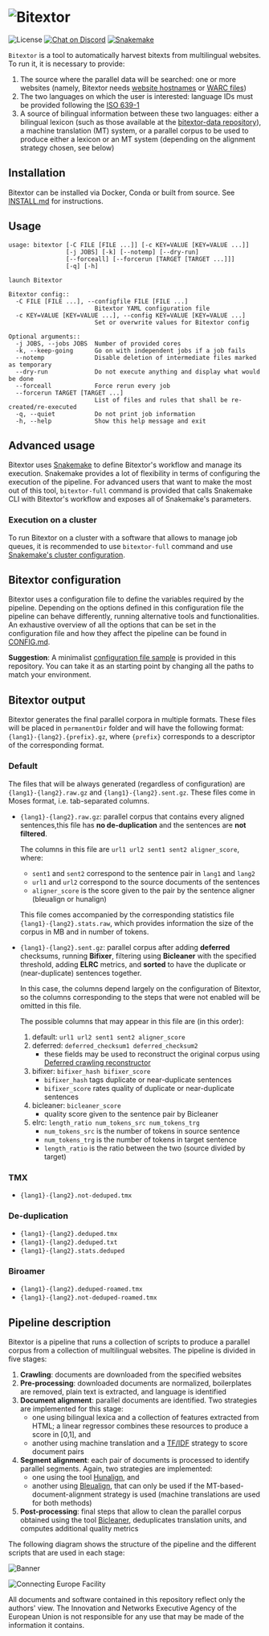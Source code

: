 # ![Bitextor](img/banner.png)

![License](https://img.shields.io/badge/License-GPLv3-blue.svg)
[![Chat on Discord](https://camo.githubusercontent.com/b4175720ede4f2621aa066ffbabb70ae30044679/68747470733a2f2f696d672e736869656c64732e696f2f62616467652f636861742d446973636f72642d627269676874677265656e2e737667)](https://discord.gg/etYDaZm)
[![Snakemake](https://img.shields.io/badge/snakemake-≥6.5.3-brightgreen.svg?style=flat)](https://snakemake.readthedocs.io)

`Bitextor` is a tool to automatically harvest bitexts from multilingual websites. To run it, it is necessary to provide:

1. The source where the parallel data will be searched: one or more websites (namely, Bitextor needs [website hostnames](https://en.wikipedia.org/wiki/URL) or [WARC files](https://iipc.github.io/warc-specifications/specifications/warc-format/warc-1.1/))
2. The two languages on which the user is interested: language IDs must be provided following the [ISO 639-1](https://en.wikipedia.org/wiki/List_of_ISO_639-1_codes)
3. A source of bilingual information between these two languages: either a bilingual lexicon (such as those available at the [bitextor-data repository](https://github.com/bitextor/bitextor-data/releases/tag/bitextor-v1.0)), a machine translation (MT) system, or a parallel corpus to be used to produce either a lexicon or an MT system (depending on the alignment strategy chosen, see below)

## Installation

Bitextor can be installed via Docker, Conda or built from source. See [INSTALL.md](INSTALL.md) for instructions.

## Usage

```text
usage: bitextor [-C FILE [FILE ...]] [-c KEY=VALUE [KEY=VALUE ...]]
                [-j JOBS] [-k] [--notemp] [--dry-run]
                [--forceall] [--forcerun [TARGET [TARGET ...]]]
                [-q] [-h]

launch Bitextor

Bitextor config::
  -C FILE [FILE ...], --configfile FILE [FILE ...]
                        Bitextor YAML configuration file
  -c KEY=VALUE [KEY=VALUE ...], --config KEY=VALUE [KEY=VALUE ...]
                        Set or overwrite values for Bitextor config

Optional arguments::
  -j JOBS, --jobs JOBS  Number of provided cores
  -k, --keep-going      Go on with independent jobs if a job fails
  --notemp              Disable deletion of intermediate files marked as temporary
  --dry-run             Do not execute anything and display what would be done
  --forceall            Force rerun every job
  --forcerun TARGET [TARGET ...]
                        List of files and rules that shall be re-created/re-executed
  -q, --quiet           Do not print job information
  -h, --help            Show this help message and exit
```

## Advanced usage

Bitextor uses [Snakemake](https://snakemake.readthedocs.io/en/stable/index.html) to define Bitextor's workflow and manage its execution. Snakemake provides a lot of flexibility in terms of configuring the execution of the pipeline. For advanced users that want to make the most out of this tool, `bitextor-full` command is provided that calls Snakemake CLI with Bitextor's workflow and exposes all of Snakemake's parameters.

### Execution on a cluster

To run Bitextor on a cluster with a software that allows to manage job queues, it is recommended to use `bitextor-full` command and use [Snakemake's cluster configuration](https://snakemake.readthedocs.io/en/stable/executing/cli.html#profiles).

## Bitextor configuration

Bitextor uses a configuration file to define the variables required by the pipeline. Depending on the options defined in this configuration file the pipeline can behave differently, running alternative tools and functionalities. An exhaustive overview of all the options that can be set in the configuration file and how they affect the pipeline can be found in [CONFIG.md](CONFIG.md).

**Suggestion**: A minimalist [configuration file sample](config/basic.yaml) is provided in this repository. You can take it as an starting point by changing all the paths to match your environment.

## Bitextor output

Bitextor generates the final parallel corpora in multiple formats. These files will be placed in `permanentDir` folder and will have the following format: `{lang1}-{lang2}.{prefix}.gz`, where `{prefix}` corresponds to a descriptor of the corresponding format.

### Default

The files that will be always generated (regardless of configuration) are `{lang1}-{lang2}.raw.gz` and `{lang1}-{lang2}.sent.gz`. These files come in Moses format, i.e. tab-separated columns.

* `{lang1}-{lang2}.raw.gz`: parallel corpus that contains every aligned sentences,this file has **no de-duplication** and the sentences are **not filtered**.

  The columns in this file are `url1 url2 sent1 sent2 aligner_score`, where:

  * `sent1` and `sent2` correspond to the sentence pair in `lang1` and `lang2`
  * `url1` and `url2` correspond to the source documents of the sentences
  * `aligner_score` is the score given to the pair by the sentence aligner (bleualign or hunalign)

  This file comes accompanied by the corresponding statistics file `{lang1}-{lang2}.stats.raw`, which provides information the size of the corpus in MB and in number of  tokens.

* `{lang1}-{lang2}.sent.gz`: parallel corpus after adding **deferred** checksums, running **Bifixer**, filtering using **Bicleaner** with the specified threshold, adding **ELRC** metrics, and **sorted** to have the duplicate or (near-duplicate) sentences together.

    In this case, the columns depend largely on the configuration of Bitextor, so the columns corresponding to the steps that were not enabled will be omitted in this file.

    The possible columns that may appear in this file are (in this order):

  1. default: `url1 url2 sent1 sent2 aligner_score`
  2. deferred: `deferred_checksum1 deferred_checksum2`
      * these fields may be used to reconstruct the original corpus using [Deferred crawling reconstructor](https://github.com/bitextor/deferred-crawling)
  3. bifixer: `bifixer_hash bifixer_score`
      * `bifixer_hash` tags duplicate or near-duplicate sentences
      * `bifixer_score` rates quality of duplicate or near-duplicate sentences
  4. bicleaner: `bicleaner_score`
      * quality score given to the sentence pair by Bicleaner
  5. elrc: `length_ratio num_tokens_src num_tokens_trg`
      * `num_tokens_src` is the number of tokens in source sentence
      * `num_tokens_trg` is the number of tokens in target sentence
      * `length_ratio` is the ratio between the two (source divided by target)

### TMX

* `{lang1}-{lang2}.not-deduped.tmx`

### De-duplication

* `{lang1}-{lang2}.deduped.tmx`
* `{lang1}-{lang2}.deduped.txt`
* `{lang1}-{lang2}.stats.deduped`

### Biroamer

* `{lang1}-{lang2}.deduped-roamed.tmx`
* `{lang1}-{lang2}.not-deduped-roamed.tmx`

## Pipeline description

Bitextor is a pipeline that runs a collection of scripts to produce a parallel corpus from a collection of multilingual websites. The pipeline is divided in five stages:

1. **Crawling**: documents are downloaded from the specified websites
2. **Pre-processing**: downloaded documents are normalized, boilerplates are removed, plain text is extracted, and language is identified
3. **Document alignment**: parallel documents are identified. Two strategies are implemented for this stage:
    * one using bilingual lexica and a collection of features extracted from HTML; a linear regressor combines these resources to produce a score in [0,1], and
    * another using machine translation and a [TF/IDF](https://en.wikipedia.org/wiki/Tf%E2%80%93idf) strategy to score document pairs
4. **Segment alignment**: each pair of documents is processed to identify parallel segments. Again, two strategies are implemented:
    * one using the tool [Hunalign](http://mokk.bme.hu/resources/hunalign/), and
    * another using [Bleualign](https://github.com/rsennrich/Bleualign), that can only be used if the MT-based-document-alignment strategy is used (machine translations are used for both methods)
5. **Post-processing**: final steps that allow to clean the parallel corpus obtained using the tool [Bicleaner](https://github.com/bitextor/bicleaner), deduplicates translation units, and computes additional quality metrics

The following diagram shows the structure of the pipeline and the different scripts that are used in each stage:

![Banner](img/bitextor.png)

![Connecting Europe Facility](img/logo_en_cef273x39_nonalpha.png)

All documents and software contained in this repository reflect only the authors' view. The Innovation and Networks Executive Agency of the European Union is not responsible for any use that may be made of the information it contains.

